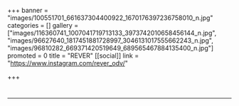 +++
banner = "images/100551701_661637304400922_1670176397236758010_n.jpg"
categories = []
gallery = ["images/116360741_1007041719713133_3973742010658456144_n.jpg", "images/96627640_1817451881728997_3046131017555662243_n.jpg", "images/96810282_669371420519649_689565467884135400_n.jpg"]
promoted = 0
title = "REVER"
[[social]]
link = "https://www.instagram.com/rever_odv/"

+++
# 

***